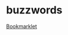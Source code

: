 buzzwords
=========

[Bookmarklet](javascript:(function()%7Bdocument.getElementsByTagName('body')%5B0%5D.innerHTML%20%3D%20document.getElementsByTagName('body')%5B0%5D.innerHTML.replace(%2F(agile%7Clean%7Cinnovate%7Cinnovation%7Cinnovative%7Cvalidate)%2Fgi%2C'*BUZZWORD*')%7D)())
